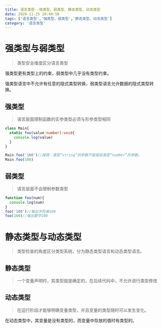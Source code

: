 ```yaml
---
title: 语言类型--强类型、弱类型、静态类型、动态类型
date: 2020-11-25 20:49:58
tags: ['语言类型','强类型、弱类型','静态类型、动态类型']
category: '语言类型'
---
```

# 强类型与弱类型
> 类型安全维度区分语言类型

强类型更有类型上的约束，弱类型中几乎没有类型约束。

强类型语言中不允许有任意的隐式类型转换，弱类型语言允许数据的隐式类型转换。

## 强类型

> 语言层面限制函数的实参类型必须与形参类型相同

```typescript
class Main{
  static foo(value:number):void{
    console.log(value)
  }
}

Main.foo('100')//报错：类型“string”的参数不能赋给类型“number”的参数。
Main.foo(100)
```

## 弱类型

> 语言层面不会限制参数类型

```js
function foo(num){
  console.log(num)
}
foo('100')//输出字符串100
foo(100)//输出数字100
```

# 静态类型与动态类型

> 类型检查的角度区分类型系统，分为静态类型语言和动态类型语言。

## 静态类型

> 一个变量声明时，其类型就是确定的，在后续代码中，不允许进行类型修改



## 动态类型

> 在运行阶段才能够明确变量类型，并且变量的类型随时可以发生变化。

在动态类型中，其变量是没有类型的，而变量中存放的值时有类型的。